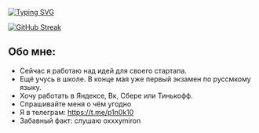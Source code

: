 [![Typing SVG](https://readme-typing-svg.herokuapp.com?font=Fira+Code&size=26&pause=1000&width=435&lines=%D0%9F%D1%80%D0%B8%D0%B2%D0%B5%D1%82!+%D0%AF+%D0%92%D0%BB%D0%B0%D0%B4+%D0%A7%D0%B5%D1%80%D0%BD%D1%8B%D1%88%D0%B5%D0%B2+%F0%9F%A5%B3+)](https://git.io/typing-svg)


[![GitHub Streak](http://github-readme-streak-stats.herokuapp.com?user=MoonPancake1&border_radius=6&mode=weekly)](https://git.io/streak-stats)


## Обо мне:

- Сейчас я работаю над идей для своего стартапа.
- Ещё учусь в школе. В конце мая уже первый экзамен по руссмкому языку.
- Хочу работать в Яндексе, Вк, Сбере или Тинькофф.
- Спрашивайте меня о чём угодно
- Я в телеграм: https://t.me/p1n0k10
- Забавный факт: слушаю oxxxymiron


